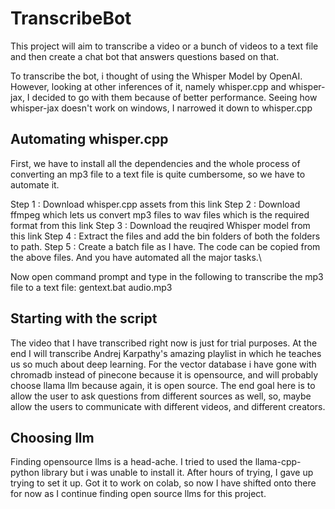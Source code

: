 # TranscribeBot

This project will aim to transcribe a video or a bunch of videos to a text file and then create a chat bot that answers questions based on that.

To transcribe the bot, i thought of using the Whisper Model by OpenAI. However, looking at other inferences of it, namely whisper.cpp and whisper-jax, I decided to go with them because of better performance. Seeing how whisper-jax doesn't work on windows, I narrowed it down to whisper.cpp

## Automating whisper.cpp

First, we have to install all the dependencies and the whole process of converting an mp3 file to a text file is quite cumbersome, so we have to automate it.

Step 1 : Download whisper.cpp assets from this link
Step 2 : Download ffmpeg which lets us convert mp3 files to wav files which is the required format from this link
Step 3 : Download the reuqired Whisper model from this link
Step 4 : Extract the files and add the bin folders of both the folders to path.
Step 5 : Create a batch file as I have. The code can be copied from the above files.
And you have automated all the major tasks.\

Now open command prompt and type in the following to transcribe the mp3 file to a text file:
gentext.bat audio.mp3

## Starting with the script

The video that I have transcribed right now is just for trial purposes. At the end I will transcribe Andrej Karpathy's amazing playlist in which he teaches us so much about deep learning. For the vector database i have gone with chromadb instead of pinecone because it is opensource, and will probably choose llama llm because again, it is open source. The end goal here is to allow the user to ask questions from different sources as well, so, maybe allow the users to communicate with different videos, and different creators.

## Choosing llm
Finding opensource llms is a head-ache. I tried to used the llama-cpp-python library but i was unable to install it. After hours of trying, I gave up trying to set it up. Got it to work on colab, so now I have shifted onto there for now as I continue finding open source llms for this project.
